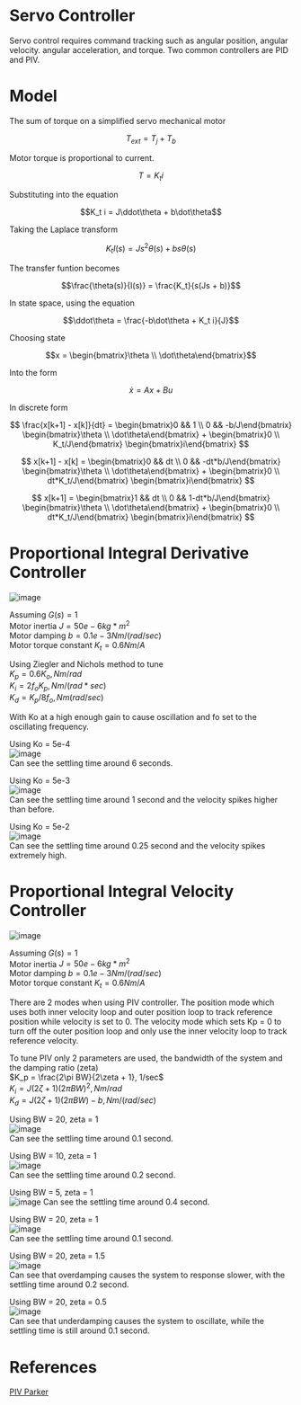 # Servo Controller
Servo control requires command tracking such as angular position, angular velocity. angular acceleration, and torque. Two common controllers are PID and PIV.

# Model
The sum of torque on a simplified servo mechanical motor

$$T_{ext} = T_j + T_b$$

Motor torque is proportional to current.

$$T = K_t i$$

Substituting into the equation

$$K_t i = J\ddot\theta + b\dot\theta$$

Taking the Laplace transform

$$K_t I(s) = Js^2\theta(s) + bs\theta(s)$$

The transfer funtion becomes

$$\frac{\theta(s)}{I(s)} = \frac{K_t}{s(Js + b)}$$

In state space, using the equation

$$\ddot\theta = \frac{-b\dot\theta + K_t i}{J}$$

Choosing state

$$x = \begin{bmatrix}\theta \\ \dot\theta\end{bmatrix}$$

Into the form

$$\dot x = Ax + Bu$$

In discrete form

$$
\frac{x[k+1] - x[k]}{dt} = 
\begin{bmatrix}0 && 1 \\ 0 && -b/J\end{bmatrix}
\begin{bmatrix}\theta \\ \dot\theta\end{bmatrix} +
\begin{bmatrix}0 \\ K_t/J\end{bmatrix}
\begin{bmatrix}i\end{bmatrix}
$$

$$
x[k+1] - x[k] =
\begin{bmatrix}0 && dt \\ 0 && -dt*b/J\end{bmatrix}
\begin{bmatrix}\theta \\ \dot\theta\end{bmatrix} +
\begin{bmatrix}0 \\ dt*K_t/J\end{bmatrix}
\begin{bmatrix}i\end{bmatrix}
$$

$$
x[k+1] = 
\begin{bmatrix}1 && dt \\ 0 && 1-dt*b/J\end{bmatrix}
\begin{bmatrix}\theta \\ \dot\theta\end{bmatrix} +
\begin{bmatrix}0 \\ dt*K_t/J\end{bmatrix}
\begin{bmatrix}i\end{bmatrix}
$$

# Proportional Integral Derivative Controller
![image](pics/PID.PNG)

Assuming $G(s) = 1$\
Motor inertia $J = 50e-6 kg*m^2$\
Motor damping $b = 0.1e-3 Nm/(rad/sec)$\
Motor torque constant $K_t = 0.6 Nm/A$

Using Ziegler and Nichols method to tune\
$K_p = 0.6K_o, Nm/rad$\
$K_i = 2f_o K_p, Nm/(rad*sec)$\
$K_d = K_p/8f_o, Nm(rad/sec)$

With Ko at a high enough gain to cause oscillation and fo set to the oscillating frequency.

Using Ko = 5e-4\
![image](plots/pid_small_ko.png)\
Can see the settling time around 6 seconds.

Using Ko = 5e-3\
![image](plots/pid_mid_ko.png)\
Can see the settling time around 1 second and the velocity spikes higher than before.

Using Ko = 5e-2\
![image](plots/pid_big_ko.png)\
Can see the settling time around 0.25 second and the velocity spikes extremely high.

# Proportional Integral Velocity Controller
![image](pics/PIV.PNG)

Assuming $G(s) = 1$\
Motor inertia $J = 50e-6 kg*m^2$\
Motor damping $b = 0.1e-3 Nm/(rad/sec)$\
Motor torque constant $K_t = 0.6 Nm/A$

There are 2 modes when using PIV controller. The position mode which uses both inner velocity loop and outer position loop to track reference position while velocity is set to 0. The velocity mode which sets Kp = 0 to turn off the outer position loop and only use the inner velocity loop to track reference velocity.

To tune PIV only 2 parameters are used, the bandwidth of the system and the damping ratio (zeta)\
$K_p = \frac{2\pi BW}{2\zeta + 1}, 1/sec$\
$K_i = J(2\zeta + 1)(2\pi BW)^2, Nm/rad$\
$K_d = J(2\zeta + 1)(2\pi BW)-b, Nm/(rad/sec)$

Using BW = 20, zeta = 1\
![image](plots/piv_big_bw.png)\
Can see the settling time around 0.1 second.

Using BW = 10, zeta = 1\
![image](plots/piv_mid_bw.png)\
Can see the settling time around 0.2 second.

Using BW = 5, zeta = 1\
![image](plots/piv_small_bw.png)
Can see the settling time around 0.4 second.

Using BW = 20, zeta = 1\
![image](plots/piv_mid_zeta.png)\
Can see the settling time around 0.1 second.

Using BW = 20, zeta = 1.5\
![image](plots/piv_big_zeta.png)\
Can see that overdamping causes the system to response slower, with the settling time around 0.2 second.

Using BW = 20, zeta = 0.5\
![image](plots/piv_small_zeta.png)\
Can see that underdamping causes the system to oscillate, while the settling time is still around 0.1 second.

# References
[PIV Parker](https://www.parkermotion.com/whitepages/ServoFundamentals.pdf)
